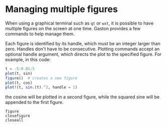 # Managing multiple figures

When using a graphical terminal such as `qt` or `wxt`, it is possible to have multiple figures on the screen at one time. Gaston provides a few commands to help manage them.

Each figure is identified by its handle, which must be an integer larger than zero. Handles don't have to be consecutive. Plotting commands accept an optional handle argument, which directs the plot to the specified figure. For example, in this code:

```julia
t = -5:0.01:5
plot(t, sin)
figure()  # creates a new figure
plot(t, cos)
plot!(t, sin.(t).^2, handle = 1)
```
the cosine will be plotted in a second figure, while the squared sine will be appended to the first figure.

```@docs
figure
closefigure
closeall
```
